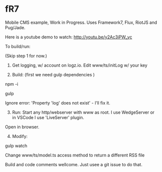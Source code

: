# fR7

Mobile CMS example, Work in Progress. Uses Framework7, Flux, RiotJS and Pug/Jade.

Here is a youtube demo to watch: http://youtu.be/y2Ac3iPW_yc

To build/run:

(Skip step 1 for now.)
1. Get logging, w/ account on logz.io.
Edit www/ts/initLog w/ your key

2. Build: (first we need gulp dependencies )

npm -i

gulp

Ignore error: 'Property 'log' does not exist' - I'll fix it.


3. Run:
Start any http/webserver with www as root.
I use WedgeServer or 
in VSCode I use 'LiveServer' plugin.

Open in browser.

4. Modify:

gulp watch

Change www/ts/model.ts access method to return a different RSS file

Build and code comments wellcome. Just usee a git issue to do that.